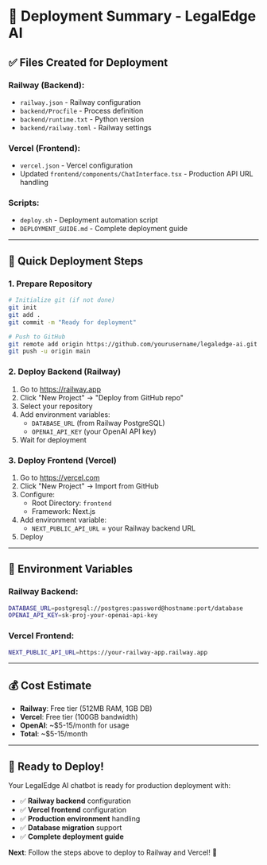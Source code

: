 # 🚀 Deployment Summary - LegalEdge AI

## ✅ **Files Created for Deployment**

### Railway (Backend):
- `railway.json` - Railway configuration
- `backend/Procfile` - Process definition
- `backend/runtime.txt` - Python version
- `backend/railway.toml` - Railway settings

### Vercel (Frontend):
- `vercel.json` - Vercel configuration
- Updated `frontend/components/ChatInterface.tsx` - Production API URL handling

### Scripts:
- `deploy.sh` - Deployment automation script
- `DEPLOYMENT_GUIDE.md` - Complete deployment guide

---

## 🎯 **Quick Deployment Steps**

### 1. **Prepare Repository**
```bash
# Initialize git (if not done)
git init
git add .
git commit -m "Ready for deployment"

# Push to GitHub
git remote add origin https://github.com/yourusername/legaledge-ai.git
git push -u origin main
```

### 2. **Deploy Backend (Railway)**
1. Go to https://railway.app
2. Click "New Project" → "Deploy from GitHub repo"
3. Select your repository
4. Add environment variables:
   - `DATABASE_URL` (from Railway PostgreSQL)
   - `OPENAI_API_KEY` (your OpenAI API key)
5. Wait for deployment

### 3. **Deploy Frontend (Vercel)**
1. Go to https://vercel.com
2. Click "New Project" → Import from GitHub
3. Configure:
   - Root Directory: `frontend`
   - Framework: Next.js
4. Add environment variable:
   - `NEXT_PUBLIC_API_URL` = your Railway backend URL
5. Deploy

---

## 🔧 **Environment Variables**

### Railway Backend:
```bash
DATABASE_URL=postgresql://postgres:password@hostname:port/database
OPENAI_API_KEY=sk-proj-your-openai-api-key
```

### Vercel Frontend:
```bash
NEXT_PUBLIC_API_URL=https://your-railway-app.railway.app
```

---

## 💰 **Cost Estimate**
- **Railway**: Free tier (512MB RAM, 1GB DB)
- **Vercel**: Free tier (100GB bandwidth)
- **OpenAI**: ~$5-15/month for usage
- **Total**: ~$5-15/month

---

## 🎉 **Ready to Deploy!**

Your LegalEdge AI chatbot is ready for production deployment with:
- ✅ **Railway backend** configuration
- ✅ **Vercel frontend** configuration  
- ✅ **Production environment** handling
- ✅ **Database migration** support
- ✅ **Complete deployment guide**

**Next**: Follow the steps above to deploy to Railway and Vercel! 🚀
